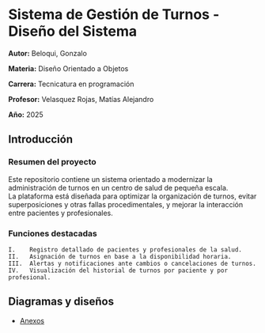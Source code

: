 # Sistema de Gestión de Turnos - Diseño del Sistema

**Autor:** Beloqui, Gonzalo

**Materia:** Diseño Orientado a Objetos

**Carrera:** Tecnicatura en programación

**Profesor:** Velasquez Rojas, Matías Alejandro

**Año:** 2025

## Introducción

### Resumen del proyecto
Este repositorio contiene un sistema orientado a modernizar la administración de turnos en un centro de salud de pequeña escala.  
La plataforma está diseñada para optimizar la organización de turnos, evitar superposiciones y otras fallas procedimentales, y mejorar la interacción entre pacientes y profesionales.

### Funciones destacadas
    I.    Registro detallado de pacientes y profesionales de la salud.  
    II.   Asignación de turnos en base a la disponibilidad horaria.  
    III.  Alertas y notificaciones ante cambios o cancelaciones de turnos.  
    IV.   Visualización del historial de turnos por paciente y por profesional.

## Diagramas y diseños

 + [Anexos](anexos.md)
